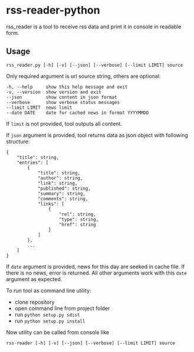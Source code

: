 # rss-reader-python

rss_reader is a tool to receive rss data and print it in console in readable form.

Usage
-----

    rss_reader.py [-h] [-v] [--json] [--verbose] [--limit LIMIT] source

Only required argument is url source string, others are optional: 

    -h, --help     show this help message and exit
    -v, --version  show version and exit
    --json         show content in json format
    --verbose      show verbose status messages
    --limit LIMIT  news limit
    --date DATE    date for cached news in format YYYYMMDD

If ``limit`` is not provided, tool outputs all content.

If ``json`` argument is provided, tool returns data as json object with following structure:

    {
        "title": string,
        "entries": [
            {
                "title": string,
                "author": string,
                "link": string,
                "published": string,
                "summary": string,
                "comments": string,
                "links": [
                    {
                        "rel": string,
                        "type": string,
                        "href": string
                    }
                ]
            },
            ...
        ]
    }

If ```date``` argument is provided, news for this day are seeked in cache file. If there is no news, error is returned.
All other arguments work with this ```date``` argument as expected.

To run tool as command line utility:

* clone repository
* open command line from project folder
* run ```python setup.py sdist```
* run ```python setup.py install```

Now utility can be called from console like

    rss-reader [-h] [-v] [--json] [--verbose] [--limit LIMIT] source